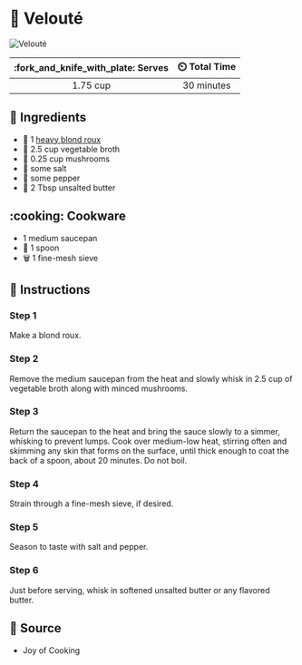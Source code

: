 # :carrot: Velouté

![Velouté](../../assets/images/velouté.jpg)

| :fork_and_knife_with_plate: Serves | :timer_clock: Total Time |
|:----------------------------------:|:-----------------------: |
| 1.75 cup | 30 minutes |

## :salt: Ingredients

- :stew: 1 [heavy blond roux][1]
- :carrot: 2.5 cup vegetable broth
- :mushroom: 0.25 cup mushrooms
- :salt: some salt
- :salt: some pepper
- :butter: 2 Tbsp unsalted butter

## :cooking: Cookware

- 1 medium saucepan
- :spoon: 1 spoon
- :wastebasket: 1 fine-mesh sieve

## :pencil: Instructions

### Step 1

Make a blond roux.

### Step 2

Remove the medium saucepan from the heat and slowly whisk in 2.5 cup of vegetable broth along with minced mushrooms.

### Step 3

Return the saucepan to the heat and bring the sauce slowly to a simmer, whisking to prevent lumps. Cook over medium-low
heat, stirring often and skimming any skin that forms on the surface, until thick enough to coat the back of a spoon,
about 20 minutes. Do not boil.

### Step 4

Strain through a fine-mesh sieve, if desired.

### Step 5

Season to taste with salt and pepper.

### Step 6

Just before serving, whisk in softened unsalted butter or any flavored butter.

## :link: Source

- Joy of Cooking

[1]: <../../ingredients/roux.md>
